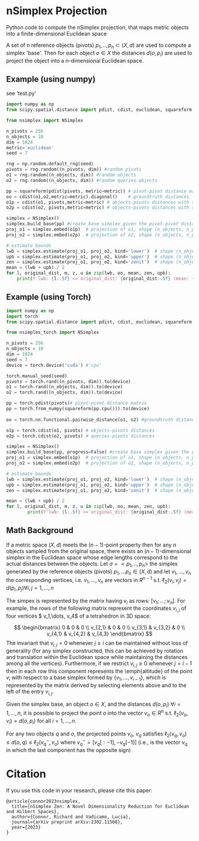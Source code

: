 # nSimplex Projection
Python code to compute the nSimplex projection, that maps metric objects into a finite-dimensional Euclidean space

A set of $n$ reference objects (pivots) $p_1,..,p_n \subset (X,d)$ are used to compute a simplex 'base'. Then for each object $o \in X$ the distances $d(o,p_i)$ are used to project the object into a $n$-dimensional Euclidean space.

## Example (using numpy)
see 'test.py'
```python 
import numpy as np
from scipy.spatial.distance import pdist, cdist, euclidean, squareform

from nsimplex import NSimplex

n_pivots = 256
n_objects = 10
dim = 1024
metric='euclidean'
seed = 7

rng = np.random.default_rng(seed)
pivots = rng.random((n_pivots, dim)) #random pivots
o1 = rng.random((n_objects, dim)) #random objects
o2 = rng.random((n_objects, dim)) #random queries objects

pp = squareform(pdist(pivots, metric=metric)) # pivot-pivot distance matrix with shape (n_pivots, n_pivots)
oo = cdist(o1,o2,metric=metric).diagonal()    # groundtruth distances
o1p = cdist(o1, pivots,metric=metric) # objects-pivots distances with shape (n_objects, n_pivots)
o2p = cdist(o2, pivots,metric=metric) # objects-pivots distances with shape (n_objects, n_pivots)

simplex = NSimplex()  
simplex.build_base(pp) #create base simplex given the pivot-pivot distance matrix 
proj_o1 = simplex.embed(o1p)  # projection of o1, shape (n_objects, n_pivots)
proj_o2 = simplex.embed(o2p)  # projection of o2, shape (n_objects, n_pivots)

# estimate bounds
lwb = simplex.estimate(proj_o1, proj_o2, kind='lower')  # shape (n_objects,)
upb = simplex.estimate(proj_o1, proj_o2, kind='upper')  # shape (n_objects,)
zen = simplex.estimate(proj_o1, proj_o2, kind='zenit')  # shape (n_objects,)
mean = (lwb + upb) / 2
for l, original_dist, m, z, u in zip(lwb, oo, mean, zen, upb):
    print(f'lwb: {l:.5f} <= original_dist: {original_dist:.5f} (mean: {m:.5f} - zen: {z:.5f}) <= upb: {u:.5f}')

```
## Example (using Torch)
```python 
import numpy as np
import torch
from scipy.spatial.distance import pdist, cdist, euclidean, squareform

from nsimplex_torch import NSimplex

n_pivots = 256
n_objects = 10
dim = 1024
seed = 7
device = torch.device('cuda') #'cpu'

torch.manual_seed(seed)
pivots = torch.rand((n_pivots, dim)).to(device)
o1 = torch.rand((n_objects, dim)).to(device)
o2 = torch.rand((n_objects, dim)).to(device)

pp = torch.pdist(pivots)# pivot-pivot distance matrix 
pp = torch.from_numpy(squareform(pp.cpu())).to(device)
        
oo = torch.nn.functional.pairwise_distance(o1, o2) #groundtruth distances

o1p = torch.cdist(o1, pivots) # objects-pivots distances 
o2p = torch.cdist(o2, pivots) # queries-pivots distances 

simplex = NSimplex()  
simplex.build_base(pp, progress=False) #create base simplex given the pivot-pivot distance matrix 
proj_o1 = simplex.embed(o1p)  # projection of o1, shape (n_objects, n_pivots)
proj_o2 = simplex.embed(o2p)  # projection of o2, shape (n_objects, n_pivots)

# estimate bounds
lwb = simplex.estimate(proj_o1, proj_o2, kind='lower')  # shape (n_objects,)
upb = simplex.estimate(proj_o1, proj_o2, kind='upper')  # shape (n_objects,)
zen = simplex.estimate(proj_o1, proj_o2, kind='zenit')  # shape (n_objects,)

mean = (lwb + upb) / 2
for l, original_dist, m, z, u in zip(lwb, oo, mean, zen, upb):
        print(f'lwb: {l:.5f} <= original_dist: {original_dist:.5f} (mean: {m:.5f} - zen: {z:.5f}) <= upb: {u:.5f}')
```


## Math Background
If a metric space $(X,d)$ meets the $(n-1)$-point property then for any $n$  objects sampled from the original space, there exists an $(n-1)$-dimensional     simplex in the Euclidean space whose edge lengths correspond to the  actual distances between the objects.
Let $\sigma=<p_1,..,p_n>$  the simplex generated by the reference objects (pivots)  $p_1,\dots p_n \in (X,d)$  and let $v_1,\dots,v_n$  the corresponding vertices, i.e. $v_1,...,v_n$ are vectors in $R^{n-1}$ s.t. $\ell_2(v_i,v_j)=d(p_i,p_j) \forall i,j=1, \dots, n$

The simpex is  represented by the matrix having $v_i$ as rows: $[v_1;...;v_n]$. For example, the rows of the following matrix represent the coordinates $v_{i,j}$ of four vertices $ v_1,\dots, v_4$ of a tetrahedron in 3D space:

$$
\begin{bmatrix}
0		&	0		&	0		\\
v_{2,1}	&	0		&	0		\\
v_{3,1}	&	v_{3,2}	&	0	\\
v_{4,1}	&	v_{4,2}	&	v_{4,3}
\end{bmatrix}
$$
The invariant that $v_{i,j} = 0$ whenever $j \ge i$ can be  maintained without loss of generality (for any simplex constructed, this can be achieved by rotation and translation within the Euclidean space while maintaining the distances among all the vertices). Furthermore, if we restrict $v_{i,j} \ge 0$ whenever $j = i-1$ then in each row this component represents the \emph{altitude} of the point $v_i$ with respect to a base simplex formed by $\{ v_1, \dots,  v_{i-1}\}$, which is  represented by the matrix derived by selecting elements above and to the left of the entry $v_{i,j}$.


Given the simplex base, an object $o \in X$, and the distances $d(o,p_i)$  $\forall i=1,\dots,n$, it is possible to project the point $o$ into the vector  $v_o\in R^n$ s.t.  $\ell_2(v_o,v_i)=d(o, p_i)$ for all $i=1,\dots,n$.

For any two objects $q$ and $o$, the projected points $v_o$, $v_q$ satisfies $\ell_2(v_q,v_o)\leq d(o,q)\leq \ell_2(v_q^-,v_o)$ where $v_q^-= \left[v_q[: -1],-v_q[-1]\right]$ (i.e., is the vector $v_q$ in which the last component has the opposite sign)

# Citation
If you use this code in your research, please cite this paper:
```
@article{connor2023nsimplex,
  title={nSimplex Zen: A Novel Dimensionality Reduction for Euclidean and Hilbert Spaces},
  author={Connor, Richard and Vadicamo, Lucia},
  journal={arXiv preprint arXiv:2302.11508},
  year={2023}
}
```